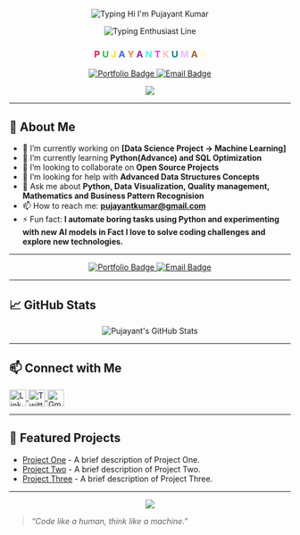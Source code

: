 <p align="center">
  <img src="https://readme-typing-svg.herokuapp.com?font=Fira+Code&size=26&duration=2500&pause=800&center=true&vCenter=true&width=600&lines=Hi+%F0%9F%91%8B%2C+I'm+Pujayant+Kumar" alt="Typing Hi I'm Pujayant Kumar" />
</p>

<p align="center">
  <img src="https://readme-typing-svg.herokuapp.com?font=Fira+Code&size=22&duration=3000&pause=1200&center=true&vCenter=true&width=600&lines=An+aspiring+AI+%26+Data+Science+Enthusiast;Based+in+Germany" alt="Typing Enthusiast Line" />
</p>

<h3 align="center">
  <span style="color:#e6194b">P</span>
  <span style="color:#3cb44b">U</span>
  <span style="color:#ffe119">J</span>
  <span style="color:#4363d8">A</span>
  <span style="color:#f58231">Y</span>
  <span style="color:#911eb4">A</span>
  <span style="color:#46f0f0">N</span>
  <span style="color:#f032e6">T</span>
  <span style="color:#bcf60c"> </span>
  <span style="color:#fabebe">K</span>
  <span style="color:#008080">U</span>
  <span style="color:#e6beff">M</span>
  <span style="color:#9a6324">A</span>
  <span style="color:#fffac8">R</span>
</h3>

<p align="center">
  <a href="https://falcon37-tech.github.io/PujayantKumar.github.io/" target="_blank">
    <img src="https://img.shields.io/badge/Portfolio-Visit-blue?style=for-the-badge&logo=github" alt="Portfolio Badge"/>
  </a>
  <a href="mailto:pujayantkuamr@gmail.com">
    <img src="https://img.shields.io/badge/Email-Contact-red?style=for-the-badge&logo=gmail" alt="Email Badge"/>
  </a>
</p>

<p align="center">
  <img src="https://readme-typing-svg.demolab.com?font=Press+Start+2P&size=16&duration=3000&pause=1500&color=FF44AA&center=true&vCenter=true&width=800&lines=Hi+there+player!;Welcome+to+my+GitHub+README;Enjoy+the+ride+%F0%9F%9A%80" />
</p>
 
---


## 🚀 About Me

- 🔭 I’m currently working on **[Data Science Project -> Machine Learning]**  
- 🌱 I’m currently learning **Python(Advance) and SQL Optimization**  
- 👯 I’m looking to collaborate on **Open Source Projects**  
- 🤝 I’m looking for help with **Advanced Data Structures Concepts**  
- 💬 Ask me about **Python, Data Visualization, Quality management, Mathematics and Business Pattern Recognision**  
- 📫 How to reach me: **pujayantkumar@gmail.com**  
- ⚡ Fun fact: **I automate boring tasks using Python and experimenting with new AI models in Fact I love to solve coding challenges and explore new technologies.**

---

<p align="center">
  <a href="https://falcon37-tech.github.io/PujayantKumar.github.io/" target="_blank">
    <img src="https://img.shields.io/badge/Portfolio-Visit-blue?style=for-the-badge&logo=github" alt="Portfolio Badge"/>
  </a>
  <a href="mailto:pujayantkumar@gmail.com">
    <img src="https://img.shields.io/badge/Email-Contact-red?style=for-the-badge&logo=gmail" alt="Email Badge"/>
  </a>
</p>

---

## 📈 GitHub Stats

<p align="center">
  <img src="https://github-readme-stats.vercel.app/api?username=Falcon37-tech&show_icons=true&theme=radical" alt="Pujayant's GitHub Stats"/>
</p>

---

## 📫 Connect with Me

<p align="left">
  <a href="https://www.linkedin.com/in/pujayantkumar/" target="blank">
    <img align="center" src="https://cdn.jsdelivr.net/gh/devicons/devicon/icons/linkedin/linkedin-original.svg" alt="LinkedIn" height="30" width="30" />
  </a>
  <a href="https://x.com/pujayant_kumar_" target="blank">
    <img align="center" src="https://cdn.jsdelivr.net/gh/devicons/devicon/icons/twitter/twitter-original.svg" alt="Twitter" height="30" width="30" />
  </a>
  <a href="mailto:pujayantkumar@gmail.com">
    <img align="center" src="https://cdn.jsdelivr.net/gh/devicons/devicon/icons/google/google-original.svg" alt="Gmail" height="30" width="30" />
  </a>
</p>

---

## 📌 Featured Projects

- [Project One](https://github.com/Falcon37-tech/project-one) - A brief description of Project One.
- [Project Two](https://github.com/Falcon37-tech/project-two) - A brief description of Project Two.
- [Project Three](https://github.com/Falcon37-tech/project-three) - A brief description of Project Three.

---

<p align="center">
  <img src="https://capsule-render.vercel.app/api?type=waving&color=auto&height=100&section=footer"/>
</p>

> _“Code like a human, think like a machine.”_
